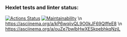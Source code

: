 ### Hexlet tests and linter status:

[![Actions Status](https://github.com/freedomismyhome/frontend-project-44/workflows/hexlet-check/badge.svg)](https://github.com/freedomismyhome/frontend-project-44/actions)
[![Maintainability](https://api.codeclimate.com/v1/badges/f8f451932f0184e76b45/maintainability)](https://codeclimate.com/github/dreamer67570/frontend-project-44/maintainability)
\n https://asciinema.org/a/kP6wqiivQL9O0kJF69QlffeE8
\n https://asciinema.org/a/ouZe7bwlbHwXESkpebhkqNzjL
